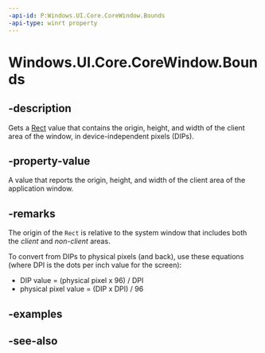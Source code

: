 ```yaml
---
-api-id: P:Windows.UI.Core.CoreWindow.Bounds
-api-type: winrt property
---
```


<!-- Property syntax
public Windows.Foundation.Rect Bounds { get; }
-->

# Windows.UI.Core.CoreWindow.Bounds

## -description

Gets a [Rect](../windows.foundation/rect.md) value that contains the origin, height, and width of the client area of the window, in device-independent pixels (DIPs).

## -property-value

A value that reports the origin, height, and width of the client area of the application window.

## -remarks

The origin of the `Rect` is relative to the system window that includes both the _client_ and _non-client_ areas.

To convert from DIPs to physical pixels (and back), use these equations (where DPI is the dots per inch value for the screen):

+ DIP value = (physical pixel x 96) / DPI
+ physical pixel value = (DIP x DPI) / 96

## -examples

## -see-also
